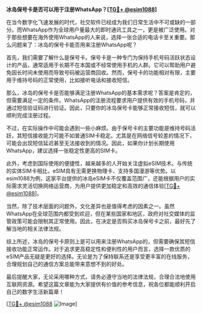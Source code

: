 **冰岛保号卡是否可以用于注册WhatsApp？[[TG💪+ @esim1088](https://t.me/s/esim1088)]**

在当今数字化飞速发展的时代，社交软件已经成为我们日常生活中不可或缺的一部分。而WhatsApp作为全球用户量最大的即时通讯工具之一，更是被广泛使用。对于那些想要在海外使用WhatsApp的人来说，选择一张合适的电话卡至关重要。那么问题来了：冰岛的保号卡能否用来注册WhatsApp呢？

首先，我们需要了解什么是保号卡。保号卡是一种专门为保持手机号码活跃状态设计的产品，通常适用于长期不在本国或不经常使用手机的人群。它可以帮助用户避免因长时间未使用而导致号码被运营商回收。然而，保号卡的功能相对有限，主要用于维持号码的正常使用，比如接听电话和接收短信。

那么，冰岛的保号卡是否能够满足注册WhatsApp的基本需求呢？答案是肯定的，但需要满足一定的条件。WhatsApp的注册流程要求用户提供有效的手机号码，并通过短信验证码进行验证。因此，只要你的冰岛保号卡能够正常接收短信，就可以顺利完成注册过程。

不过，在实际操作中可能会遇到一些小麻烦。由于保号卡的主要功能是维持号码活跃，其短信接收能力可能不如普通SIM卡稳定。尤其是在网络信号较差的情况下，可能会出现短信延迟甚至无法接收到的情况。因此，如果你计划长期使用WhatsApp，建议选择一张稳定性更高的SIM卡。

此外，考虑到国际使用的便捷性，越来越多的人开始关注虚拟eSIM技术。与传统的实体SIM卡相比，eSIM具有无需更换物理卡、支持多国漫游等优势。以esim1088为例，这家平台提供的冰岛eSIM卡不仅覆盖范围广，还能根据用户的实际需求灵活切换网络运营商，为用户提供更加稳定和高效的通信体验[[TG💪+ @esim1088](https://t.me/s/esim1088)]。

当然，除了技术层面的问题外，文化差异也是值得考虑的因素之一。虽然WhatsApp在全球范围内都受到欢迎，但在某些国家和地区，政府对社交媒体的监管政策可能会限制其正常使用。因此，在决定是否购买冰岛保号卡之前，最好先了解当地的相关法律法规。

综上所述，冰岛的保号卡原则上是可以用来注册WhatsApp的，但需要确保其短信接收功能正常运作。对于追求更高稳定性和便利性的用户而言，选择一款优质的eSIM产品无疑是更好的选择。无论是为了保持联系还是享受更丰富的在线服务，合理规划自己的通信方案总能带来意想不到的好处。

最后提醒大家，无论采用哪种方式，请务必遵守当地的法律法规，合理合法地使用互联网资源。希望这篇文章能为大家提供有价值的参考信息，祝各位都能顺利开启自己的数字生活新篇章！

[[TG💪+ @esim1088](https://t.me/s/esim1088) ![Image](https://i.postimg.cc/4NQfJmqS/Snipaste-2025-05-13-00-14-12.png)]